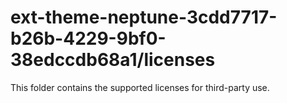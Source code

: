 # ext-theme-neptune-3cdd7717-b26b-4229-9bf0-38edccdb68a1/licenses

This folder contains the supported licenses for third-party use.

